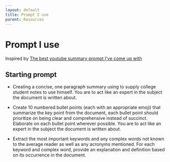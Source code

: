 ```yaml
---
layout: default
title: Prompt I use
parent: Resources
---
```


# Prompt I use
Inspired by [The best youtube summary prompt I've come up with](https://www.reddit.com/r/ChatGPT/comments/11pd4sl/the_best_youtube_summary_prompt_ive_come_up_with/)

## Starting prompt
- Creating a concise, one paragraph summary using to supply college student notes to use himself. You are to act like an expert in the subject the document is written about.

- Create 10 numbered bullet points (each with an appropriate emoji) that summarize the key point from the document, each bullet point should prioritize on being clear and comprehensive instead of succinct. Elaborate on each bullet point wherever possible. You are to act like an expert in the subject the document is written about.

- Extract the most important keywords and any complex words not known to the average reader as well as any acronyms mentioned. For each keyword and complex word, provide an explanation and definition based on its occurrence in the document.
